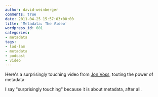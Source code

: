 ```yaml
---
author: david-weinberger
comments: true
date: 2011-04-25 15:57:03+00:00
title: 'Metadata: The Video'
wordpress_id: 601
categories:
- metadata
tags:
- lod-lam
- metadata
- podcast
- video
---
```


Here's a surprisingly touching video from [Jon Voss](http://lod-lam.net/summit/author/jonvoss/), touting the power of metadata:



I say "surprisingly touching" because it is about metadata, after all.
